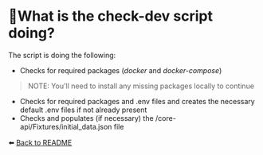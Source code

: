 # 🤔What is the check-dev script doing?

The script is doing the following:
- Checks for required packages (_docker_ and _docker-compose_)
> NOTE: You'll need to install any missing packages locally to continue
- Checks for required packages and .env files and creates the necessary default .env files if not already present
- Checks and populates (if necessary) the /core-api/Fixtures/initial_data.json file

⬅️ [Back to README](/README)
